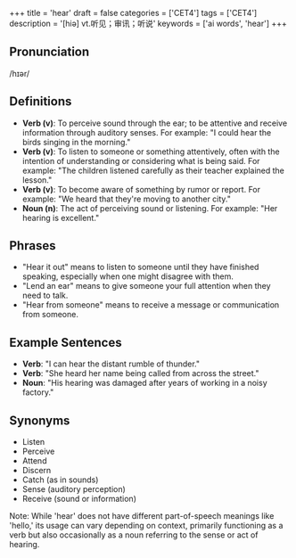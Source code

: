 +++
title = 'hear'
draft = false
categories = ['CET4']
tags = ['CET4']
description = '[hiə] vt.听见；审讯；听说'
keywords = ['ai words', 'hear']
+++

## Pronunciation
/hɪər/

## Definitions
- **Verb (v)**: To perceive sound through the ear; to be attentive and receive information through auditory senses. For example: "I could hear the birds singing in the morning."
- **Verb (v)**: To listen to someone or something attentively, often with the intention of understanding or considering what is being said. For example: "The children listened carefully as their teacher explained the lesson."
- **Verb (v)**: To become aware of something by rumor or report. For example: "We heard that they're moving to another city."
- **Noun (n)**: The act of perceiving sound or listening. For example: "Her hearing is excellent."
  
## Phrases
- "Hear it out" means to listen to someone until they have finished speaking, especially when one might disagree with them.
- "Lend an ear" means to give someone your full attention when they need to talk.
- "Hear from someone" means to receive a message or communication from someone.

## Example Sentences
- **Verb**: "I can hear the distant rumble of thunder."
- **Verb**: "She heard her name being called from across the street."
- **Noun**: "His hearing was damaged after years of working in a noisy factory."

## Synonyms
- Listen
- Perceive
- Attend
- Discern
- Catch (as in sounds)
- Sense (auditory perception) 
- Receive (sound or information) 

Note: While 'hear' does not have different part-of-speech meanings like 'hello,' its usage can vary depending on context, primarily functioning as a verb but also occasionally as a noun referring to the sense or act of hearing.
